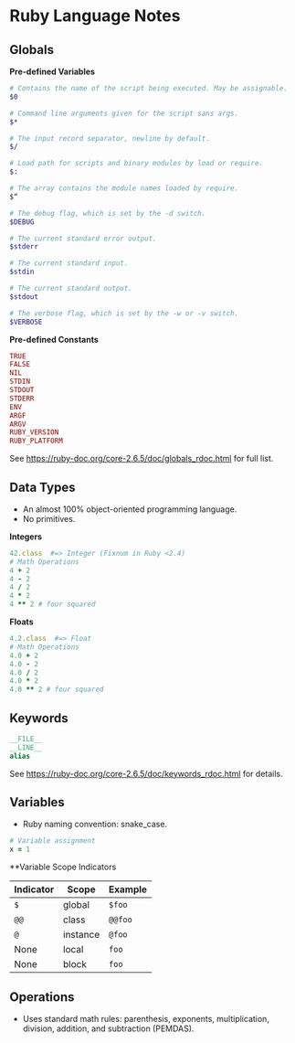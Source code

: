 # Ruby Language Notes


## Globals

**Pre-defined Variables**

```ruby
# Contains the name of the script being executed. May be assignable.
$0

# Command line arguments given for the script sans args.
$*

# The input record separator, newline by default.
$/

# Load path for scripts and binary modules by load or require.
$:

# The array contains the module names loaded by require.
$“

# The debug flag, which is set by the -d switch.
$DEBUG

# The current standard error output.
$stderr

# The current standard input.
$stdin

# The current standard output.
$stdout

# The verbose flag, which is set by the -w or -v switch.
$VERBOSE
```

**Pre-defined Constants**

```ruby
TRUE
FALSE
NIL
STDIN
STDOUT
STDERR
ENV
ARGF
ARGV
RUBY_VERSION
RUBY_PLATFORM
```

See https://ruby-doc.org/core-2.6.5/doc/globals_rdoc.html for full list.


## Data Types

- An almost 100% object-oriented programming language.
- No primitives.

**Integers**

```ruby
42.class  #=> Integer (Fixnum in Ruby <2.4)
# Math Operations
4 + 2
4 - 2
4 / 2
4 * 2
4 ** 2 # four squared
```

**Floats**

```ruby
4.2.class  #=> Float
# Math Operations
4.0 + 2
4.0 - 2
4.0 / 2
4.0 * 2
4.0 ** 2 # four squared
```


## Keywords

```ruby
__FILE__
__LINE__
alias
```

See https://ruby-doc.org/core-2.6.5/doc/keywords_rdoc.html for details.


## Variables

- Ruby naming convention: snake_case.

```ruby
# Variable assignment
x = 1
```

**Variable Scope Indicators

| Indicator | Scope    | Example |
| --------- | -------- | --------|
| `$`       | global   | `$foo`  |
| `@@`      | class    | `@@foo` |
| `@`       | instance | `@foo`  |
| None      | local    | `foo`   |
| None      | block    | `foo`   |


## Operations

- Uses standard math rules: parenthesis, exponents, multiplication, division, addition, and subtraction (PEMDAS).
